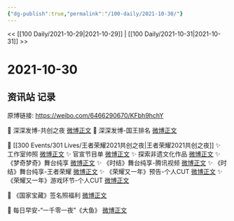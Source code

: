 ```yaml
---
{"dg-publish":true,"permalink":"/100-daily/2021-10-30/"}
---
```



<< [[100 Daily/2021-10-29\|2021-10-29]] | [[100 Daily/2021-10-31\|2021-10-31]] >>

# 2021-10-30

## 资讯站 记录

原博链接: https://weibo.com/6466290670/KFbh9hchY

💫 深深发博-共创之夜 [微博正文](https://m.weibo.cn/6466290670/4698112365692788)
💫 深深发博-国王排名 [微博正文](https://m.weibo.cn/6466290670/4698010488932318)

💫 [[300 Events/301 Lives/王者荣耀2021共创之夜\|王者荣耀2021共创之夜]]
✨ 工作室帅照 [微博正文](https://m.weibo.cn/6466290670/4698124381851219)
✨ 官宣节目单 [微博正文](https://m.weibo.cn/6466290670/4698039107454624)
✨ 探索非遗文化作品 [微博正文](https://m.weibo.cn/6466290670/4698122968367739)
✨ 《梦奇梦奇》舞台纯享 [微博正文](https://m.weibo.cn/6466290670/4698107122552494)
✨ 《时结》舞台纯享-腾讯视频 [微博正文](https://m.weibo.cn/6466290670/4698125002870797)
✨ 《时结》舞台纯享-王者荣耀 [微博正文](https://m.weibo.cn/6466290670/4698141603664843)
✨ 《荣耀又一年》预告-个人CUT [微博正文](https://m.weibo.cn/6466290670/4698024460946200)
✨ 《荣耀又一年》游戏环节-个人CUT [微博正文](https://m.weibo.cn/6466290670/4698098226695278)

💫 《国家宝藏》签名照福利 [微博正文](https://m.weibo.cn/6466290670/4697967648575450)

💫 每日早安-“一千零一夜”《大鱼》 [微博正文](https://m.weibo.cn/6466290670/4697937748427050)
